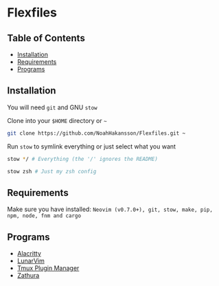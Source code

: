 # Flexfiles

## Table of Contents

* [Installation](#Installation)
* [Requirements](#Requirements)
* [Programs](#Programs)

## Installation

You will need `git` and GNU `stow`

Clone into your `$HOME` directory or `~`

```bash
git clone https://github.com/NoahHakansson/Flexfiles.git ~
```

Run `stow` to symlink everything or just select what you want

```bash
stow */ # Everything (the '/' ignores the README)
```

```bash
stow zsh # Just my zsh config
```

## Requirements

Make sure you have installed:
`Neovim (v0.7.0+), git, stow, make, pip, npm, node, fnm and cargo`

## Programs

* [Alacritty](https://github.com/alacritty/alacritty)
* [LunarVim](https://www.lunarvim.org)
* [Tmux Plugin Manager](https://github.com/tmux-plugins/tpm)
* [Zathura](https://pwmt.org/projects/zathura/)


